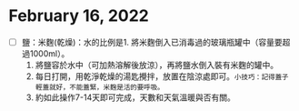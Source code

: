 # February 16, 2022

- [ ] 鹽：米麴(乾燥)：水的比例是1. 將米麴倒入已消毒過的玻璃瓶罐中（容量要超過1000ml）。
   1. 將鹽容於水中（可加熱溶解後放涼），再將鹽水倒入裝有米麴的罐中。
   2. 每日打開，用乾淨乾燥的湯匙攪拌，放置在陰涼處即可。``小技巧：記得蓋子輕蓋就好，不能蓋緊，米麴是活的要呼吸。``
   3. 約如此操作7-14天即可完成，天數和天氣溫暖與否有關。
